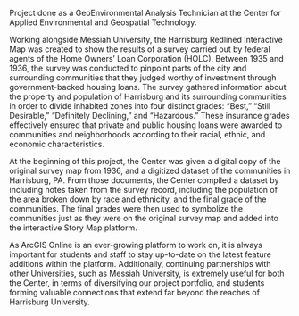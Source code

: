 Project done as a GeoEnvironmental Analysis Technician at the Center for Applied Environmental and Geospatial Technology.

Working alongside Messiah University, the Harrisburg Redlined Interactive Map was created to show the results of a survey carried out by federal agents of the Home Owners’ Loan Corporation (HOLC). Between 1935 and 1936, the survey was conducted to pinpoint parts of the city and surrounding communities that they judged worthy of investment through government-backed housing loans. The survey gathered information about the property and population of Harrisburg and its surrounding communities in order to divide inhabited zones into four distinct grades: “Best,” “Still Desirable,” “Definitely Declining,” and “Hazardous.” These insurance grades effectively ensured that private and public housing loans were awarded to communities and neighborhoods according to their racial, ethnic, and economic characteristics. 

At the beginning of this project, the Center was given a digital copy of the original survey map from 1936, and a digitized dataset of the communities in Harrisburg, PA. From those documents, the Center compiled a dataset by including notes taken from the survey record, including the population of the area broken down by race and ethnicity, and the final grade of the communities. The final grades were then used to symbolize the communities just as they were on the original survey map and added into the interactive Story Map platform. 

As ArcGIS Online is an ever-growing platform to work on, it is always important for students and staff to stay up-to-date on the latest feature additions within the platform. Additionally, continuing partnerships with other Universities, such as Messiah University, is extremely useful for both the Center, in terms of diversifying our project portfolio, and students forming valuable connections that extend far beyond the reaches of Harrisburg University.
